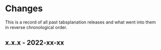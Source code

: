 # Changes

This is a record of all past tabsplanation releases and what went into them in reverse
chronological order.

## x.x.x - 2022-xx-xx
